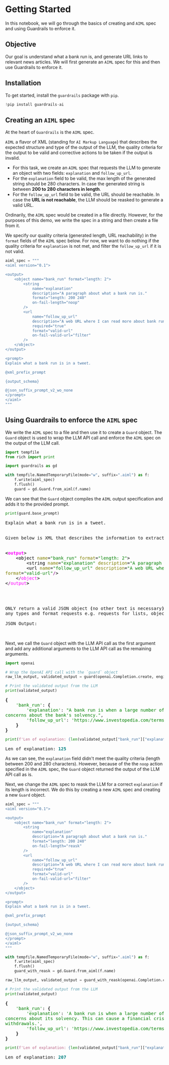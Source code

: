 # Getting Started

In this notebook, we will go through the basics of creating and `AIML` spec and using Guardrails to enforce it.

## Objective

Our goal is understand what a bank run is, and generate URL links to relevant news articles. We will first generate an `AIML` spec for this and then use Guardrails to enforce it.

## Installation

To get started, install the `guardrails` package with `pip`.



```python
!pip install guardrails-ai
```

## Creating an `AIML` spec

At the heart of `Guardrails` is the `AIML` spec.

`AIML` a flavor of XML (standing for `AI Markup Language`) that describes the expected structure and type of the output of the LLM, the quality criteria for the output to be valid and corrective actions to be taken if the output is invalid.

- For this task, we create an `AIML` spec that requests the LLM to generate an object with two fields: `explanation` and `follow_up_url`.
- For the `explanation` field to be valid, the max length of the generated string should be 280 characters. In case the generated string is between **200 to 280 characters in length**.
- For the `follow_up_url` field to be valid, the URL should be reachable. In case the **URL is not reachable**, the LLM should be reasked to generate a valid URL.

Ordinarily, the `AIML` spec would be created in a file directly. However, for the purposes of this demo, we write the spec in a string and then create a file from it.

We specify our quality criteria (generated length, URL reachability) in the `format` fields of the `AIML` spec below. For now, we want to do nothing if the quality criteria for `explanation` is not met, and filter the `follow_up_url` if it is not valid.


```python
aiml_spec = """
<aiml version="0.1">

<output>
    <object name="bank_run" format="length: 2">
        <string
            name="explanation"
            description="A paragraph about what a bank run is."
            format="length: 200 240"
            on-fail-length="noop"
        />
        <url
            name="follow_up_url"
            description="A web URL where I can read more about bank runs."
            required="true"
            format="valid-url"
            on-fail-valid-url="filter"
        />
    </object>
</output>

<prompt>
Explain what a bank run is in a tweet.

@xml_prefix_prompt

{output_schema}

@json_suffix_prompt_v2_wo_none
</prompt>
</aiml>
"""
```

## Using Guardrails to enforce the `AIML` spec

We write the `AIML` spec to a file and then use it to create a `Guard` object. The `Guard` object is used to wrap the LLM API call and enforce the `AIML` spec on the output of the LLM call.


```python
import tempfile
from rich import print

import guardrails as gd

with tempfile.NamedTemporaryFile(mode="w", suffix=".aiml") as f:
    f.write(aiml_spec)
    f.flush()
    guard = gd.Guard.from_aiml(f.name)
```

We can see that the `Guard` object compiles the `AIML` output specification and adds it to the provided prompt.


```python
print(guard.base_prompt)
```


<pre style="white-space:pre;overflow-x:auto;line-height:normal;font-family:Menlo,'DejaVu Sans Mono',consolas,'Courier New',monospace">
Explain what a bank run is in a tweet.


Given below is XML that describes the information to extract from this document and the tags to extract it into.


<span style="font-weight: bold">&lt;</span><span style="color: #ff00ff; text-decoration-color: #ff00ff; font-weight: bold">output</span><span style="color: #000000; text-decoration-color: #000000">&gt;</span>
<span style="color: #000000; text-decoration-color: #000000">    &lt;object </span><span style="color: #808000; text-decoration-color: #808000">name</span><span style="color: #000000; text-decoration-color: #000000">=</span><span style="color: #008000; text-decoration-color: #008000">"bank_run"</span><span style="color: #000000; text-decoration-color: #000000"> </span><span style="color: #808000; text-decoration-color: #808000">format</span><span style="color: #000000; text-decoration-color: #000000">=</span><span style="color: #008000; text-decoration-color: #008000">"length: 2"</span><span style="color: #000000; text-decoration-color: #000000">&gt;</span>
<span style="color: #000000; text-decoration-color: #000000">        &lt;string </span><span style="color: #808000; text-decoration-color: #808000">name</span><span style="color: #000000; text-decoration-color: #000000">=</span><span style="color: #008000; text-decoration-color: #008000">"explanation"</span><span style="color: #000000; text-decoration-color: #000000"> </span><span style="color: #808000; text-decoration-color: #808000">description</span><span style="color: #000000; text-decoration-color: #000000">=</span><span style="color: #008000; text-decoration-color: #008000">"A paragraph about what a bank run is."</span><span style="color: #000000; text-decoration-color: #000000"> </span><span style="color: #808000; text-decoration-color: #808000">format</span><span style="color: #000000; text-decoration-color: #000000">=</span><span style="color: #008000; text-decoration-color: #008000">"length: 200 240"</span><span style="color: #800080; text-decoration-color: #800080">/</span><span style="color: #000000; text-decoration-color: #000000">&gt;</span>
<span style="color: #000000; text-decoration-color: #000000">        &lt;url </span><span style="color: #808000; text-decoration-color: #808000">name</span><span style="color: #000000; text-decoration-color: #000000">=</span><span style="color: #008000; text-decoration-color: #008000">"follow_up_url"</span><span style="color: #000000; text-decoration-color: #000000"> </span><span style="color: #808000; text-decoration-color: #808000">description</span><span style="color: #000000; text-decoration-color: #000000">=</span><span style="color: #008000; text-decoration-color: #008000">"A web URL where I can read more about bank runs."</span><span style="color: #000000; text-decoration-color: #000000"> </span><span style="color: #808000; text-decoration-color: #808000">required</span><span style="color: #000000; text-decoration-color: #000000">=</span><span style="color: #008000; text-decoration-color: #008000">"true"</span><span style="color: #000000; text-decoration-color: #000000"> </span>
<span style="color: #808000; text-decoration-color: #808000">format</span><span style="color: #000000; text-decoration-color: #000000">=</span><span style="color: #008000; text-decoration-color: #008000">"valid-url"</span><span style="color: #800080; text-decoration-color: #800080">/</span><span style="color: #000000; text-decoration-color: #000000">&gt;</span>
<span style="color: #000000; text-decoration-color: #000000">    &lt;</span><span style="color: #800080; text-decoration-color: #800080">/</span><span style="color: #ff00ff; text-decoration-color: #ff00ff">object</span><span style="color: #000000; text-decoration-color: #000000">&gt;</span>
<span style="color: #000000; text-decoration-color: #000000">&lt;</span><span style="color: #800080; text-decoration-color: #800080">/</span><span style="color: #ff00ff; text-decoration-color: #ff00ff">output</span><span style="font-weight: bold">&gt;</span>




ONLY return a valid JSON object <span style="font-weight: bold">(</span>no other text is necessary<span style="font-weight: bold">)</span>. The JSON MUST conform to the XML format, including 
any types and format requests e.g. requests for lists, objects and specific types. Be correct and concise.

JSON Output:


</pre>



Next, we call the `Guard` object with the LLM API call as the first argument and add any additional arguments to the LLM API call as the remaining arguments.


```python
import openai

# Wrap the OpenAI API call with the `guard` object
raw_llm_output, validated_output = guard(openai.Completion.create, engine="text-davinci-003", max_tokens=1024, temperature=0.3)

# Print the validated output from the LLM
print(validated_output)
```


<pre style="white-space:pre;overflow-x:auto;line-height:normal;font-family:Menlo,'DejaVu Sans Mono',consolas,'Courier New',monospace"><span style="font-weight: bold">{</span>
    <span style="color: #008000; text-decoration-color: #008000">'bank_run'</span>: <span style="font-weight: bold">{</span>
        <span style="color: #008000; text-decoration-color: #008000">'explanation'</span>: <span style="color: #008000; text-decoration-color: #008000">"A bank run is when a large number of customers withdraw their deposits from a bank due to </span>
<span style="color: #008000; text-decoration-color: #008000">concerns about the bank's solvency."</span>,
        <span style="color: #008000; text-decoration-color: #008000">'follow_up_url'</span>: <span style="color: #008000; text-decoration-color: #008000">'https://www.investopedia.com/terms/b/bankrun.asp'</span>
    <span style="font-weight: bold">}</span>
<span style="font-weight: bold">}</span>
</pre>




```python
print(f'Len of explanation: {len(validated_output["bank_run"]["explanation"])}')
```


<pre style="white-space:pre;overflow-x:auto;line-height:normal;font-family:Menlo,'DejaVu Sans Mono',consolas,'Courier New',monospace">Len of explanation: <span style="color: #008080; text-decoration-color: #008080; font-weight: bold">125</span>
</pre>



As we can see, the `explanation` field didn't meet the quality criteria (length between 200 and 280 characters). However, because of the the `noop` action specified in the `AIML` spec, the `Guard` object returned the output of the LLM API call as is.

Next, we change the `AIML` spec to reask the LLM for a correct `explanation` if its length is incorrect. We do this by creating a new `AIML` spec and creating a new `Guard` object.


```python
aiml_spec = """
<aiml version="0.1">

<output>
    <object name="bank_run" format="length: 2">
        <string
            name="explanation"
            description="A paragraph about what a bank run is."
            format="length: 200 240"
            on-fail-length="reask"
        />
        <url
            name="follow_up_url"
            description="A web URL where I can read more about bank runs."
            required="true"
            format="valid-url"
            on-fail-valid-url="filter"
        />
    </object>
</output>

<prompt>
Explain what a bank run is in a tweet.

@xml_prefix_prompt

{output_schema}

@json_suffix_prompt_v2_wo_none
</prompt>
</aiml>
"""

with tempfile.NamedTemporaryFile(mode="w", suffix=".aiml") as f:
    f.write(aiml_spec)
    f.flush()
    guard_with_reask = gd.Guard.from_aiml(f.name)

raw_llm_output, validated_output = guard_with_reask(openai.Completion.create, engine="text-davinci-003", max_tokens=1024, temperature=0.3)

# Print the validated output from the LLM
print(validated_output)
```


<pre style="white-space:pre;overflow-x:auto;line-height:normal;font-family:Menlo,'DejaVu Sans Mono',consolas,'Courier New',monospace"><span style="font-weight: bold">{</span>
    <span style="color: #008000; text-decoration-color: #008000">'bank_run'</span>: <span style="font-weight: bold">{</span>
        <span style="color: #008000; text-decoration-color: #008000">'explanation'</span>: <span style="color: #008000; text-decoration-color: #008000">'A bank run is when a large number of people withdraw their deposits from a bank due to </span>
<span style="color: #008000; text-decoration-color: #008000">concerns about its solvency. This can cause a financial crisis if the bank is unable to meet the demand for </span>
<span style="color: #008000; text-decoration-color: #008000">withdrawals.'</span>,
        <span style="color: #008000; text-decoration-color: #008000">'follow_up_url'</span>: <span style="color: #008000; text-decoration-color: #008000">'https://www.investopedia.com/terms/b/bankrun.asp'</span>
    <span style="font-weight: bold">}</span>
<span style="font-weight: bold">}</span>
</pre>




```python
print(f'Len of explanation: {len(validated_output["bank_run"]["explanation"])}')
```


<pre style="white-space:pre;overflow-x:auto;line-height:normal;font-family:Menlo,'DejaVu Sans Mono',consolas,'Courier New',monospace">Len of explanation: <span style="color: #008080; text-decoration-color: #008080; font-weight: bold">207</span>
</pre>


